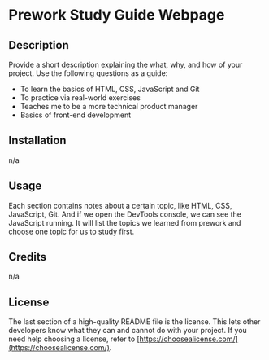  # Prework Study Guide Webpage

## Description

Provide a short description explaining the what, why, and how of your project. Use the following questions as a guide:

- To learn the basics of HTML, CSS, JavaScript and Git
- To practice via real-world exercises
- Teaches me to be a more technical product manager
- Basics of front-end development

## Installation

n/a

## Usage

Each section contains notes about a certain topic, like HTML, CSS, JavaScript, Git. And if we open the DevTools console, we can see the JavaScript running. It will list the topics we learned from prework and choose one topic for us to study first. 

## Credits

n/a

## License

The last section of a high-quality README file is the license. This lets other developers know what they can and cannot do with your project. If you need help choosing a license, refer to [https://choosealicense.com/](https://choosealicense.com/).